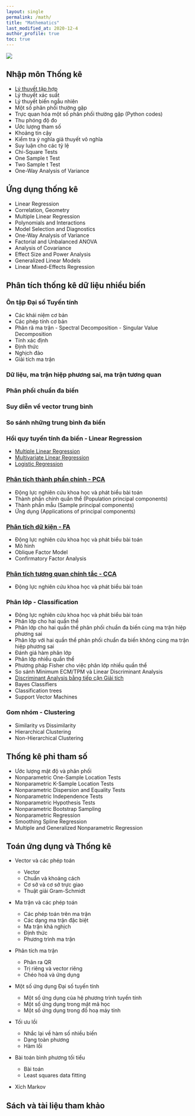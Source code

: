 ```yaml
---
layout: single
permalink: /math/
title: "Mathematics"
last_modified_at: 2020-12-4
author_profile: true
toc: true
---
```


<p><img src="{{site.baseurl}}/assets/images/header/math.jpg"></p>

## Nhập môn Thống kê

- [Lý thuyết tập hợp](/content/math/introduction_to_statistical/chapter_1_set_theory)
- Lý thuyết xác suất
- Lý thuyết biến ngẫu nhiên
- Một số phân phối thường gặp
- Trực quan hóa một số phân phối thường gặp (Python codes)
- Thu phóng độ đo
- Ước lượng tham số
- Khoảng tin cậy
- Kiểm tra ý nghĩa giả thuyết vô nghĩa
- Suy luận cho các tỷ lệ
- Chi-Square Tests
- One Sample t Test
- Two Sample t Test
- One-Way Analysis of Variance

## Ứng dụng thống kê

- Linear Regression
- Correlation, Geometry
- Multiple Linear Regression
- Polynomials and Interactions
- Model Selection and Diagnostics
- One-Way Analysis of Variance
- Factorial and Unbalanced ANOVA
- Analysis of Covariance
- Effect Size and Power Analysis
- Generalized Linear Models
- Linear Mixed-Effects Regression

## Phân tích thống kê dữ liệu nhiều biến

### Ôn tập Đại số Tuyến tính

- Các khái niệm cơ bản
- Các phép tính cơ bản
- Phân rã ma trận
        - Spectral Decomposition
        - Singular Value Decomposition
- Tính xác định
- Định thức
- Nghịch đảo
- Giải tích ma trận

### Dữ liệu, ma trận hiệp phương sai, ma trận tương quan

### Phân phối chuẩn đa biến

### Suy diễn về vector trung bình

### So sánh những trung bình đa biến

### Hồi quy tuyến tính đa biến - Linear Regression

- [Multiple Linear Regression](/content/msa/linear_regression/multiple_linear_regression)
- [Multivariate Linear Regression](/content/msa/linear_regression/multivariate_linear_regression)
- [Logistic Regression](/content/msa/linear_regression/logistic_regression)

### [Phân tích thành phần chính - PCA](/content/msa/pca/principal_components_analysis)

- Động lực nghiên cứu khoa học và phát biểu bài toán
- Thành phần chính quần thể (Population principal components)
- Thành phần mẫu (Sample principal components)
- Ứng dụng (Applications of principal components)

### [Phân tích dữ kiện - FA](/content/msa/fa/factor_analysis)

- Động lực nghiên cứu khoa học và phát biểu bài toán
- Mô hình
- Oblique Factor Model
- Confirmatory Factor Analysis

### [Phân tích tương quan chính tắc - CCA](/content/msa/cca/canonical_correlation_analysis)

- Động lực nghiên cứu khoa học và phát biểu bài toán

### Phân lớp - Classification

- Động lực nghiên cứu khoa học và phát biểu bài toán
- Phân lớp cho hai quần thể
- Phân lớp cho hai quần thể phân phối chuẩn đa biến cùng ma trận hiệp phương sai
- Phân lớp với hai quần thể phân phối chuẩn đa biến không cùng ma trận hiệp phương sai
- Đánh giá hàm phân lớp
- Phân lớp nhiều quần thể
- Phương pháp Fisher cho việc phân lớp nhiều quần thể
- So sánh Minimum ECM/TPM và Linear Discriminant Analysis
- [Discriminant Analysis bằng tiếp cận Giải tích](/content/msa/classification/lda_calculus)
- Bayes Classifiers
- Classification trees
- Support Vector Machines

### Gom nhóm - Clustering

- Similarity vs Dissimilarity
- Hierarchical Clustering
- Non-Hierarchical Clustering

## Thống kê phi tham số

- Ước lượng mật độ và phân phối
- Nonparametric One-Sample Location Tests
- Nonparametric K-Sample Location Tests
- Nonparametric Dispersion and Equality Tests
- Nonparametric Independence Tests
- Nonparametric Hypothesis Tests
- Nonparametric Bootstrap Sampling
- Nonparametric Regression
- Smoothing Spline Regression
- Multiple and Generalized Nonparametric Regression

## Toán ứng dụng và Thống kê

- Vector và các phép toán
    - Vector
    - Chuẩn và khoảng cách
    - Cơ sở và cơ sở trực giao
    - Thuật giải Gram-Schmidt

- Ma trận và các phép toán
    - Các phép toán trên ma trận
    - Các dạng ma trận đặc biệt
    - Ma trận khả nghịch
    - Định thức
    - Phương trình ma trận

- Phân tích ma trận
    - Phân ra QR
    - Trị riêng và vector riêng
    - Chéo hoá và ứng dụng

- Một số ứng dụng Đại số tuyến tính
    - Một số ứng dụng của hệ phương trình tuyến tính
    - Một số ứng dụng trong mật mã học
    - Một số ứng dụng trong đồ hoạ máy tính

- Tối ưu lồi
    - Nhắc lại về hàm số nhiều biến
    - Dạng toàn phương
    - Hàm lồi

- Bài toán bình phương tối tiểu
    - Bài toán
    - Least squares data fitting

- Xích Markov

## Sách và tài liệu tham khảo

